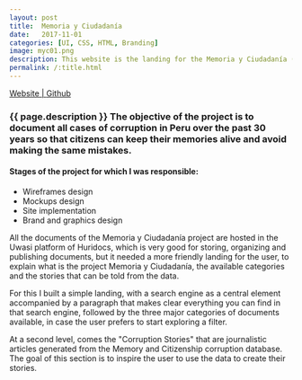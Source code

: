 ```yaml
---
layout: post
title:  Memoria y Ciudadanía
date:   2017-11-01
categories: [UI, CSS, HTML, Branding]
image: myc01.png
description: This website is the landing for the Memoria y Ciudadanía (Memory and Citizenship) project of the Peruvian organization Japiqay.
permalink: /:title.html
---
```

<p>
<a href="http://memoriayciudadania.org/" target="_blank"><i class="fa fa-external-link-square" aria-hidden="true"></i> Website | </a>
<a href="https://github.com/camargozzini/memoriayciudadania" target="_blank"><i class="fa fa-github" aria-hidden="true"></i> Github</a>
</p>

###  {{ page.description }} The objective of the project is to document all cases of corruption in Peru over the past 30 years so that citizens can keep their memories alive and avoid making the same mistakes.

<h4>Stages of the project for which I was responsible:</h4>
<ul class="linea list-unstyled">
<li>Wireframes design</li>
<li>Mockups design</li>
<li>Site implementation</li>
<li>Brand and graphics design</li>
</ul>

All the documents of the Memoria y Ciudadanía project are hosted in the Uwasi platform of Huridocs, which is very good for storing, organizing and publishing documents, but it needed a more friendly landing for the user, to explain what is the project Memoria y Ciudadanía, the available categories and the stories that can be told from the data.

For this I built a simple landing, with a search engine as a central element accompanied by a paragraph that makes clear everything you can find in that search engine, followed by the three major categories of documents available, in case the user prefers to start exploring a filter.

At a second level, comes the "Corruption Stories" that are journalistic articles generated from the Memory and Citizenship corruption database. The goal of this section is to inspire the user to use the data to create their stories.

<div id="main-slider">
  <div class="item"><img alt="" src="{{ site.baseurl }}img/portfolio/myc01.png" class="img-responsive"></div>
  <div class="item"><img alt="" src="{{ site.baseurl }}img/portfolio/myc/02.png" class="img-responsive"></div>
  <div class="item"><img alt="" src="{{ site.baseurl }}img/portfolio/myc/03.png" class="img-responsive"></div>
</div>
